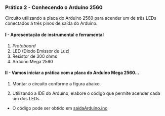 ### Prática 2 - Conhecendo o Arduíno 2560
Circuito utilizando a placa do Arduíno 2560 para acender um de três LEDs conectados a três pinos de saída do Arduíno.

#### I - Apresentação de instrumental e ferramental
1. *Protoboard*
2. LED (Diodo Emissor de Luz)
3. Resistor de 300 ohms
4. Arduíno Mega 2560

#### II - Vamos iniciar a prática com a placa do Arduíno Mega 2560...
1. Montar  o circuito conforme a figura abaixo.  

2. Utilizando a IDE do Arduíno, elabore o código que permite acender cada um dos LEDs.  
- O código pode ser obtido em [saidaArduino.ino](https://github.com/claytonjasilva/prog_exemplos/blob/main/saidaArduino.ino)
